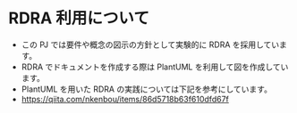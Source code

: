 # RDRA 利用について
- この PJ では要件や概念の図示の方針として実験的に RDRA を採用しています。
- RDRA でドキュメントを作成する際は PlantUML を利用して図を作成しています。
- PlantUML を用いた RDRA の実践については下記を参考にしています。
- https://qiita.com/nkenbou/items/86d5718b63f610dfd67f